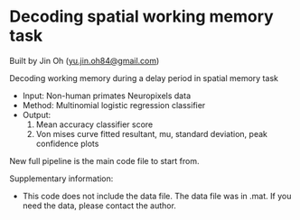 # Decoding spatial working memory task 

Built by Jin Oh (yu.jin.oh84@gmail.com) 

Decoding working memory during a delay period in spatial memory task 
- Input: Non-human primates Neuropixels data 
- Method: Multinomial logistic regression classifier 
- Output:
  1. Mean accuracy classifier score  
  2. Von mises curve fitted resultant, mu, standard deviation, peak confidence plots 

New full pipeline is the main code file to start from. 

Supplementary information:
- This code does not include the data file.
  The data file was in .mat. 
  If you need the data, please contact the author. 
